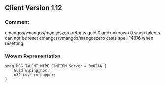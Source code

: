 ## Client Version 1.12

### Comment

cmangos/vmangos/mangoszero returns guid 0 and unknown 0 when talents can not be reset
cmangos/vmangos/mangoszero casts spell 14876 when resetting

### Wowm Representation
```rust,ignore
smsg MSG_TALENT_WIPE_CONFIRM_Server = 0x02AA {
    Guid wiping_npc;    
    u32 cost_in_copper;    
}

```
